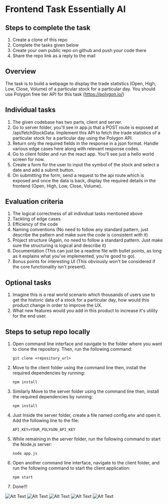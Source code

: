 # Frontend Task Essentially AI

## Steps to complete the task

1. Create a clone of this repo
2. Complete the tasks given below
3. Create your own public repo on github and push your code there
4. Share the repo link as a reply to the mail

## Overview

The task is to build a webpage to display the trade statistics (Open, High, Low, Close, Volume) of a particular stock for a particular day. You should use Polygon free tier API for this task (https://polygon.io/)

## Individual tasks

1. The given codebase has two parts, client and server.
2. Go to server folder, you'll see in app.js that a POST route is exposed at /api/fetchStockData. Implement this API to fetch the trade statistics of a particular stock for a particular day using the Polygon API.
3. Return only the required fields in the response in a json format. Handle various edge cases here along with relevant response codes.
4. Go to client folder and run the react app. You'll see just a hello world screen for now.
5. Create a form for the user to input the symbol of the stock and select a date and add a submit button.
6. On submitting the form, send a request to the api route which is exposed and once the data is back, display the required details in the frontend (Open, High, Low, Close, Volume).

## Evaluation criteria

1. The logical correctness of all individual tasks mentioned above
2. Tackling of edge cases
3. Efficiency of the code
4. Naming conventions (No need to follow any standard pattern, just describe the pattern and make sure the code is consistent with it)
5. Project structure (Again, no need to follow a standard pattern. Just make sure the structuring is logical and describe it)
6. Documentation (This can just be a readme file with bullet points, as long as it explains what you've implemented, you're good to go).
7. Bonus points for interesting UI (This obviously won't be considered if the core functionality isn't present).

## Optional tasks

1. Imagine this is a real world scenario which thousands of users use to get the historic data of a stock for a particular day, how would this product change in order to improve the UX.
2. What new features would you add in this product to increase it's utility for the end user.

## Steps to setup repo locally

1. Open command line interface and navigate to the folder where you want to clone the repository. Then, run the following command:
   ```
   git clone <repository_url>
   ```
2. Move to the client folder using the command line then, install the required dependencies by running:
   ```
   npm install
   ```
3. Similarly Move to the server folder using the command line then, install the required dependencies by running:
   ```
   npm install
   ```
4. Just Inside the server folder, create a file named config.env and open it. Add the following line to the file:
   ```
   API_KEY=YOUR_POLYGON_API_KEY
   ```
5. While remaining in the server folder, run the following command to start the Node.js server:
   ```
   node app.js
   ```
6. Open another command line interface, navigate to the client folder, and run the following command to start the client application:
   ```
   npm start
   ```
7. Done!!!

![Alt Text](https://drive.google.com/uc?export=view&id=1eem3jaAWtndlGTxghje1BmvFX-CSAM8v)
![Alt Text](https://drive.google.com/uc?export=view&id=1HDKu7jdAYW2C_2HIRO1ObumsLu9sZftJ)
![Alt Text](https://drive.google.com/uc?export=view&id=1meWt9DF1vcZoqUkYvAI78nWpnOQgwoXh)
![Alt Text](https://drive.google.com/uc?export=view&id=1oBGeqql6VeV04OUvIuWv2CmS7ZcoKx0f)
![Alt Text](https://drive.google.com/uc?export=view&id=1O4f5HrrROxkUnzuC1lQ3ByRG_XzR0ddk)
